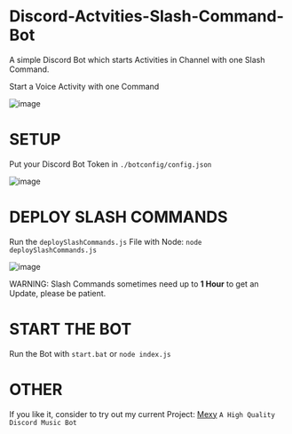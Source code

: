 # Discord-Actvities-Slash-Command-Bot
A simple Discord Bot which starts Activities in Channel with one Slash Command.

Start a Voice Activity with one Command

![image](https://user-images.githubusercontent.com/83754157/159768237-b5ff91b2-b44e-4dc8-a0ca-21b1071e155f.png)


# SETUP

Put your Discord Bot Token in `./botconfig/config.json`

![image](https://user-images.githubusercontent.com/83754157/159768400-e6cf78cf-703a-448b-bfe3-91abc3a3538c.png)


# DEPLOY SLASH COMMANDS

Run the `deploySlashCommands.js` File with Node: `node deploySlashCommands.js`

![image](https://user-images.githubusercontent.com/83754157/159768691-1d1eb855-796d-4192-a080-af25ad2d0550.png)


WARNING: Slash Commands sometimes need up to **1 Hour** to get an Update, please be patient.


# START THE BOT

Run the Bot with `start.bat` or `node index.js`



# OTHER
If you like it, consider to try out my current Project: [Mexy](https://discord.com/api/oauth2/authorize?client_id=891686988208558160&permissions=66447424&scope=bot%20applications.commands) `A High Quality Discord Music Bot`



